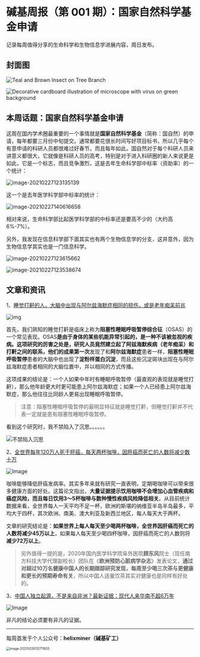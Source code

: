 # 碱基周报（第 001 期）：国家自然科学基金申请



记录每周值得分享的生命科学和生物信息学进展内容，周日发布。

## 封面图

![Teal and Brown Insect on Tree Branch](http://static.fungenomics.com/images/2021/03/pexels-photo-2132203.jpeg)

![Decorative cardboard illustration of microscope with virus on green background](http://static.fungenomics.com/images/2021/03/pexels-photo-5849467.jpeg)

## 本周话题：国家自然科学基金申请

这周在国内学术圈最重要的一个事情就是**国家自然科学基金**（简称：国自然）的申请，每年都要三月份中旬提交。通常都要花很长时间写好项目标书，所以几乎每个有意申请的科研人员都很难过好春节，而且每年如此。国自然对于每个科研人员来讲意义都很大，它就像是科研人员的高考，特别是对于进入科研圈的新人来说更是如此，它是一个标志，而且竞争激烈，这是去年生命科学部中标率（资助率）的一个统计：

![image-20210227123135139](http://static.fungenomics.com/images/2021/03/image-20210227123135139.png)

这一个是去年医学科学部中标率的统计：

![image-20210227140616658](http://static.fungenomics.com/images/2021/03/image-20210227140616658.png)



相对来说，生命科学部比起医学科学部的中标率还是要高不少的（大约高6%-7%）。

另外，我发现在信息科学部下面其实也有两个生物信息学的分支，这并意外，因为生物信息学其实也是一门信息科学。



![image-20210227123615662](http://static.fungenomics.com/images/2021/03/image-20210227123615662.png)



![image-20210227123538674](http://static.fungenomics.com/images/2021/03/image-20210227123538674.png)

## 文章和资讯

1、[睡觉打鼾的人，大脑中出现与阿尔兹海默症相同的损伤，或是老年痴呆前兆](https://mp.weixin.qq.com/s/Lu4QOJ6zTTRf61mfoRUhkg)

![img](http://static.fungenomics.com/images/2021/03/640-20210301202016852.jpg)

首先，我们熟知的睡觉打鼾是临床上称为**阻塞性睡眠呼吸暂停综合征**（OSAS）的一个常见表现。OSAS**是由于身体的某些机能异常引起的，是一种不该被忽视的疾病。**这项研究的厉害之处是，研究人员竟然建立起了阿兹海默疾病（老年痴呆）和打鼾之间的联系，他们的成果**第一次**发现了和**阿尔兹海默症**患者一样，**阻塞性睡眠呼吸暂停**患者的大脑中也出现了**淀粉样蛋白沉淀**，而且这些沉淀斑块出现在与阿尔兹海默症患者相同的大脑位置中，并以相同的方式传播。

这项成果的结论是：一个人如果中年时有睡眠呼吸暂停（最直观的表现就是睡觉打鼾），那么他年龄更大时更可能患上阿尔兹海默症；如果一个人已经患上阿尔兹海默症，那么他往往比同龄人更易出现睡眠呼吸暂停。

> 注意：阻塞性睡眠呼吸暂停的最明显特征就是睡觉打鼾，但睡觉打鼾并不代表一定就是患有阻塞性睡眠呼吸暂停。

看到这个研究时，我不禁陷入了沉思。。。。。。

![不禁陷入沉思](http://static.fungenomics.com/images/2021/03/ailSM3191WqQL8g9G-A3-aMS7flXQcWQ5yIa-H0RYS4BwgY9LhvOhKV14RWZKNqOLvbR8kiiu2i03RHeH5DP4_diym8wua9KgWOH_CvDZgXnwqWMi6AHLg.jpeg)



2、[全世界每年120万人死于肝癌，每天两杯咖啡，因肝癌而死亡的人数将减少数十万](https://mp.weixin.qq.com/s/xcc_hNBSe151Oc2jVRxcKQ)

![Image](http://static.fungenomics.com/images/2021/03/640-20210301203838412.jpg)

咖啡能够降低肝癌发病率。其实多年来就有研究一直表明，定期喝咖啡可以带来很多健康方面的好处。这篇论文指出，**大量证据提示饮用咖啡不会增加心血管疾病和癌症风险，而且每日饮用3～5杯咖啡与数种慢性疾病风险降低相关**。从目前统计数据来看，全世界每人一天平均不足一杯，欧洲的斯堪的纳维亚半岛半岛最多，平均大于四杯，其次欧洲、南美、澳大利亚及新西兰地区，每人每天大于两杯。

文章的研究结论是：**如果世界上每人每天至少喝两杯咖啡，全世界因肝癌而死亡的人数将减少45万以上**，如果每人每天至少喝四杯咖啡，因肝癌而死亡的人数则将**减少72万以上**。

> 另外值得一提的是，2020年国内医学科学院阜外医院**顾东风**院士（现任南方科技大学代理副校长）团队在《**欧洲预防心脏病学杂志**》发表论文，**通过对超过10万名健康中国人的长期跟踪研究发现，每周至少喝三次茶与更健康和更长的预期寿命有关**，所以中国人适量饮茶其实对健康也是同样有好处的。



3、[中国人独立起源，不是来自非洲？最新证据：现代人来华南不超6万年](https://mp.weixin.qq.com/s/St-ykjS23ZDixFN1y1wZfg)

![Image](http://static.fungenomics.com/images/2021/03/640.png)

非凡的结论必须要有非凡的证据。



































-----

每周首发于个人公众号：**helixminer（碱基矿工）**



<img src="http://static.fungenomics.com/images/2021/03/helixminer-mid-red.png" alt="image-20210228112711833" style="zoom:60%;" />

